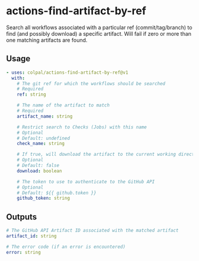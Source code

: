 # actions-find-artifact-by-ref

Search all workflows associated with a particular ref (commit/tag/branch) to
find (and possibly download) a specific artifact. Will fail if zero or more than
one matching artifacts are found.

## Usage

```yaml
- uses: colpal/actions-find-artifact-by-ref@v1
  with:
    # The git ref for which the workflows should be searched
    # Required
    ref: string

    # The name of the artifact to match
    # Required
    artifact_name: string

    # Restrict search to Checks (Jobs) with this name
    # Optional
    # Default: undefined
    check_name: string

    # If true, will download the artifact to the current working directory
    # Optional
    # Default: false
    download: boolean

    # The token to use to authenticate to the GitHub API
    # Optional
    # Default: ${{ github.token }}
    github_token: string
```

## Outputs

```yaml
# The GitHub API Artifact ID associated with the matched artifact
artifact_id: string

# The error code (if an error is encountered)
error: string
```
